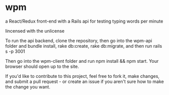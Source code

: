 # wpm
a React/Redux front-end with a Rails api for testing typing words per minute

lincensed with the unlicense

To run the api backend, clone the repository, then go into the wpm-api folder and bundle install, rake db:create, rake db:migrate, and then run rails s -p 3001

Then go into the wpm-client folder and run npm install && npm start. Your browser should open up to the site.

If you'd like to contribute to this project, feel free to fork it, make changes, and submit a pull request - or create an issue if you aren't sure how to make the change you want.
